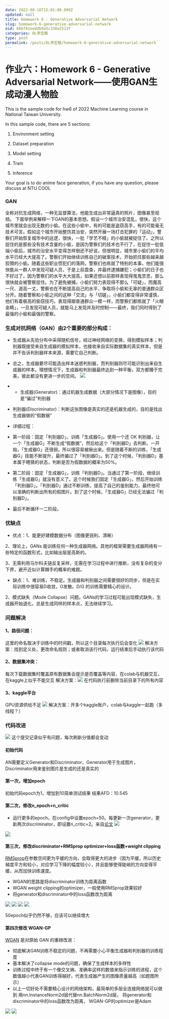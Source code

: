 ```yaml
---
date: 2022-08-16T15:01:08.098Z
updated: null
title: Homework 6 - Generative Adversarial Network
slug: homework-6-generative-adversarial-network
oid: 66bf61eeddb9a5c338a2513f
categories: DL李宏毅
type: post
permalink: /posts/DL李宏毅/homework-6-generative-adversarial-network
---
```



# 作业六：Homework 6 - Generative Adversarial Network——使用GAN生成动漫人物脸

This is the sample code for hw6 of 2022 Machine Learning course in National Taiwan University. 

In this sample code, there are 5 sections:

1. Environment setting

2. Dataset preparation

3. Model setting

4. Train

5. Inference

Your goal is to do anime face generation, if you have any question, please discuss at NTU COOL 

###  GAN

全称对抗生成网络，一种无监督算法，他能生成出非常逼真的照片，图像甚至视频。 下面举例来解释一下GAN的基本思想。假设一个城市治安混乱，很快，这个城市里就会出现无数的小偷。在这些小偷中，有的可能是盗窃高手，有的可能毫无技术可言。假如这个城市开始整饬其治安，突然开展一场打击犯罪的「运动」，警察们开始恢复城市中的巡逻，很快，一批「学艺不精」的小偷就被捉住了。之所以捉住的是那些没有技术含量的小偷，是因为警察们的技术也不行了，在捉住一批低端小偷后，城市的治安水平变得怎样倒还不好说，但很明显，城市里小偷们的平均水平已经大大提高了。警察们开始继续训练自己的破案技术，开始抓住那些越来越狡猾的小偷。随着这些职业惯犯们的落网，警察们也练就了特别的本事，他们能很快能从一群人中发现可疑人员，于是上前盘查，并最终逮捕嫌犯；小偷们的日子也不好过了，因为警察们的水平大大提高，如果还想以前那样表现得鬼鬼祟祟，那么很快就会被警察捉住。为了避免被捕，小偷们努力表现得不那么「可疑」，而魔高一尺、道高一丈，警察也在不断提高自己的水平，争取将小偷和无辜的普通群众区分开。随着警察和小偷之间的这种「交流」与「切磋」，小偷们都变得非常谨慎，他们有着极高的偷窃技巧，表现得跟普通群众一模一样，而警察们都练就了「火眼金睛」，一旦发现可疑人员，就能马上发现并及时控制——最终，我们同时得到了最强的小偷和最强的警察。

### 生成对抗网络（GAN）由2个重要的部分构成：

* 生成器从先验分布中采得随机信号，经过神经网络的变换，得到模拟样本；判别器既接受来自生成器的模拟样本，也接收来自实际数据集的真实样本，但是并不告诉判别器样本来源，需要它自己判断。

* 总之，生成器要尽可能造出样本迷惑判别器，而判别器则尽可能识别出来自生成器的样本。理想情况下，生成器和判别器最终达到一种平衡，双方都臻于完美，彼此都没有更进一步的空间。
  ![](https://qiniu.kanes.top/blog/3618678f.png)
* * 生成器(Generator)：通过机器生成数据（大部分情况下是图像），目的是“骗过”判别器
* 判别器(Discriminator)：判断这张图像是真实的还是机器生成的，目的是找出生成器做的“假数据”
* 详细过程：
* 第一阶段：固定「判别器D」，训练「生成器G」。使用一个还 OK 判别器，让一个「生成器G」不断生成“假数据”，然后给这个「判别器D」去判断。一开始，「生成器G」还很弱，所以很容易被揪出来。但是随着不断的训练，「生成器G」技能不断提升，最终骗过了「判别器D」。到了这个时候，「判别器D」基本属于瞎猜的状态，判断是否为假数据的概率为50%。
* 第二阶段：固定「生成器G」，训练「判别器D」。当通过了第一阶段，继续训练「生成器G」就没有意义了。这个时候我们固定「生成器G」，然后开始训练「判别器D」。「判别器D」通过不断训练，提高了自己的鉴别能力，最终他可以准确的判断出所有的假图片。到了这个时候，「生成器G」已经无法骗过「判别器D」。
* 最后不断循环一二阶段。

### 优缺点

* 优点：1、能更好建模数据分布（图像更锐利、清晰）

2、理论上，GANs 能训练任何一种生成器网络。其他的框架需要生成器网络有一些特定的函数形式，比如输出层是高斯的。

3、无需利用马尔科夫链反复采样，无需在学习过程中进行推断，没有复杂的变分下界，避开近似计算棘手的概率的难题。

* 缺点：1、难训练，不稳定。生成器和判别器之间需要很好的同步，但是在实际训练中很容易D收敛，G发散。D/G 的训练需要精心的设计。

2、模式缺失（Mode Collapse）问题。GANs的学习过程可能出现模式缺失，生成器开始退化，总是生成同样的样本点，无法继续学习。



### 问题解决

#### 1、路径问题：

这里的命名取决于训练中的时间戳，所以这个目录每次执行后会变化
![](https://qiniu.kanes.top/blog/a07c9b69.png)
解决方案：找到定义处，更改命名规则；或者取消该行代码，运行结束后手动执行该代码

#### 2、数据集冲突：

每次下载数据集时覆盖原有数据集会提示是否覆盖等内容，在colab与机器交互，在kaggle上似乎不能交互
解决方案：![](https://qiniu.kanes.top/blog/5e015390.png)
在代码执行前删除当前目录下的所有内容

#### 3、kaggle平台

GPU资源供给不足
![](https://qiniu.kanes.top/blog/33ee80c4.png)
解决方案：开多个kaggle账户，colab与kaggle一起跑（多线程？）


### 代码改进

![](https://qiniu.kanes.top/blog/9d7b1a0a.png)
这个提交记录似乎有问题，每次刷新分值都会变动

#### 初始代码

AN需要定义Generator和Discriminator，Generator用于生成图片，Discriminator用来鉴别图片是生成的还是真实的

#### 第一次，增加epoch

初始代码epoch为1，增加到10简单测试结果   结果AFD：10.545

#### 第二次，修改n_epoch+n_critic

* 运行更多的epoch，在config中设置epoch=50。每更新一次generator，更新两次discriminator，即设置n_critic=2。来自[论文](https://arxiv.org/abs/1406.2661)
  ![](https://qiniu.kanes.top/blog/7492f0a7.png)

![](https://qiniu.kanes.top/blog/c38f8b8a.png)

#### 第三次，修改discriminator+RMSprop optimizer+loss函数+weight clipping

[RMSprop](https://zhuanlan.zhihu.com/p/34230849)在参数空间更为平缓的方向，会取得更大的进步（因为平缓，所以历史梯度平方和较小，对应学习下降的幅度较小），并且能够使得陡峭的方向变得平缓，从而加快训练速度。

* WGAN的思路是将discriminator训练为距离函数
* WGAN weight clipping的optimizer，一般使用RMSprop效果较好
* 将generator和discriminator中的loss函数改为距离

![](https://qiniu.kanes.top/blog/d47fc761.png)
![](https://qiniu.kanes.top/blog/34c60cc0.png)
![](https://qiniu.kanes.top/blog/4251f36f.png)
![](https://qiniu.kanes.top/blog/67b4d6cc.png)

50epoch似乎仍然不够，应该可以继续增大

#### 第四次修改 WGAN-GP

[WGAN](https://arxiv.org/abs/1701.07875) 是对原始 GAN 的重磅改进：

* 彻底解决GAN训练不稳定的问题，不再需要小心平衡生成器和判别器的训练程度
* 基本解决了collapse mode的问题，确保了生成样本的多样性
* 训练过程中终于有一个像交叉熵、准确率这样的数值来指示训练的进程，这个数值越小代表GAN训练得越好，代表生成器产生的图像质量越高（如题图所示）
* 以上一切好处不需要精心设计的网络架构，最简单的多层全连接网络就可以做到
  用nn.InstanceNorm2d层代替nn.BatchNorm2d层，
  将generator和discriminator中的loss函数改为距离，
  WGAN-GP的optimizer是Adam

![](https://qiniu.kanes.top/blog/7fe7782f.png)
![](https://qiniu.kanes.top/blog/ad6a7600.png)